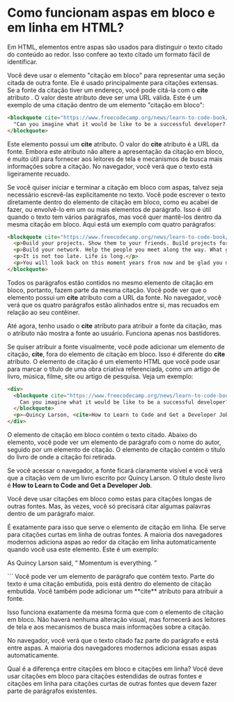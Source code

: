 # Como funcionam aspas em bloco e em linha em HTML?

Em HTML, elementos entre aspas são usados ​​para distinguir o texto citado do conteúdo ao redor. Isso confere ao texto citado um formato fácil de identificar.

Você deve usar o elemento "citação em bloco" para representar uma seção citada de outra fonte. Ele é usado principalmente para citações extensas. Se a fonte da citação tiver um endereço, você pode citá-la com o **cite** atributo . O valor deste atributo deve ser uma URL válida. Este é um exemplo de uma citação dentro de um elemento "citação em bloco":
```html
<blockquote cite="https://www.freecodecamp.org/news/learn-to-code-book/">
  "Can you imagine what it would be like to be a successful developer? To have built software systems that people rely upon?"
</blockquote>
```

Este elemento possui um **cite** atributo. O valor do **cite** atributo é a URL da fonte. Embora este atributo não altere a apresentação da citação em bloco, é muito útil para fornecer aos leitores de tela e mecanismos de busca mais informações sobre a citação. No navegador, você verá que o texto está ligeiramente recuado.

Se você quiser iniciar e terminar a citação em bloco com aspas, talvez seja necessário escrevê-las explicitamente no texto. Você pode escrever o texto diretamente dentro do elemento de citação em bloco, como eu acabei de fazer, ou envolvê-lo em um ou mais elementos de parágrafo. Isso é útil quando o texto tem vários parágrafos, mas você quer mantê-los dentro da mesma citação em bloco. Aqui está um exemplo com quatro parágrafos:
```html
<blockquote cite="https://www.freecodecamp.org/news/learn-to-code-book/">
  <p>Build your projects. Show them to your friends. Build projects for your friends.</p>
  <p>Build your network. Help the people you meet along the way. What goes around comes around. You'll get what's coming to you.</p>   
  <p>It is not too late. Life is long.</p>
  <p>You will look back on this moment years from now and be glad you made a move.</p>
</blockquote>
```
Todos os parágrafos estão contidos no mesmo elemento de citação em bloco, portanto, fazem parte da mesma citação. Você pode ver que o elemento possui um **cite** atributo com a URL da fonte. No navegador, você verá que os quatro parágrafos estão alinhados entre si, mas recuados em relação ao seu contêiner.

Até agora, tenho usado o **cite** atributo para atribuir a fonte da citação, mas o atributo não mostra a fonte ao usuário. Funciona apenas nos bastidores.

Se quiser atribuir a fonte visualmente, você pode adicionar um elemento de citação, **cite**, fora do elemento de citação em bloco. Isso é diferente do **cite** atributo. O elemento de citação é um elemento HTML que você pode usar para marcar o título de uma obra criativa referenciada, como um artigo de livro, música, filme, site ou artigo de pesquisa. Veja um exemplo:
```html
<div>
  <blockquote cite="https://www.freecodecamp.org/news/learn-to-code-book/">
    Can you imagine what it would be like to be a successful developer? To have built software systems that people rely upon?
  </blockquote>
  <p>—Quincy Larson, <cite>How to Learn to Code and Get a Developer Job [Full Book].</cite></p>
</div>
```
O elemento de citação em bloco contém o texto citado. Abaixo do elemento, você pode ver um elemento de parágrafo com o nome do autor, seguido por um elemento de citação. O elemento de citação contém o título do livro de onde a citação foi retirada.

Se você acessar o navegador, a fonte ficará claramente visível e você verá que a citação vem de um livro escrito por Quincy Larson. O título deste livro é **How to Learn to Code and Get a Developer Job**.

Você deve usar citações em bloco como estas para citações longas de outras fontes. Mas, às vezes, você só precisará citar algumas palavras dentro de um parágrafo maior.

É exatamente para isso que serve o elemento de citação em linha. Ele serve para citações curtas em linha de outras fontes. A maioria dos navegadores modernos adiciona aspas ao redor da citação em linha automaticamente quando você usa este elemento. Este é um exemplo:
<p>
  As Quincy Larson said,
  <q cite="https://www.freecodecamp.org/news/learn-to-code-book/">
    Momentum is everything.
  </q>
</p>
```
Você pode ver um elemento de parágrafo que contém texto. Parte do texto é uma citação embutida, pois está dentro do elemento de citação embutida. Você também pode adicionar um **cite** atributo para atribuir a fonte.

Isso funciona exatamente da mesma forma que com o elemento de citação em bloco. Não haverá nenhuma alteração visual, mas fornecerá aos leitores de tela e aos mecanismos de busca mais informações sobre a citação.

No navegador, você verá que o texto citado faz parte do parágrafo e está entre aspas. A maioria dos navegadores modernos adiciona essas aspas automaticamente.

Qual é a diferença entre citações em bloco e citações em linha? Você deve usar citações em bloco para citações estendidas de outras fontes e citações em linha para citações curtas de outras fontes que devem fazer parte de parágrafos existentes.

